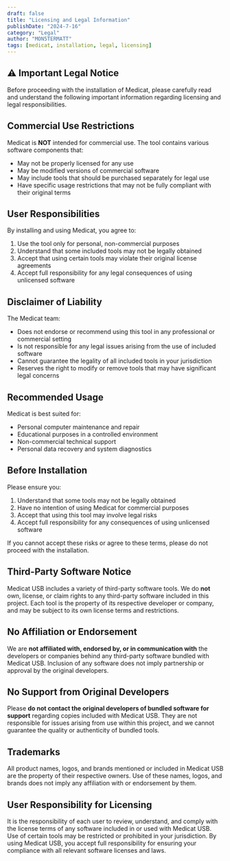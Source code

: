 ```yaml
---
draft: false
title: "Licensing and Legal Information"
publishDate: "2024-7-16"
category: "Legal"
author: "MON5TERMATT"
tags: [medicat, installation, legal, licensing]
---
```

## ⚠️ Important Legal Notice

Before proceeding with the installation of Medicat, please carefully read and understand the following important information regarding licensing and legal responsibilities.

## Commercial Use Restrictions

Medicat is **NOT** intended for commercial use. The tool contains various software components that:
- May not be properly licensed for any use
- May be modified versions of commercial software
- May include tools that should be purchased separately for legal use
- Have specific usage restrictions that may not be fully compliant with their original terms

## User Responsibilities

By installing and using Medicat, you agree to:
1. Use the tool only for personal, non-commercial purposes
2. Understand that some included tools may not be legally obtained
3. Accept that using certain tools may violate their original license agreements
4. Accept full responsibility for any legal consequences of using unlicensed software

## Disclaimer of Liability

The Medicat team:
- Does not endorse or recommend using this tool in any professional or commercial setting
- Is not responsible for any legal issues arising from the use of included software
- Cannot guarantee the legality of all included tools in your jurisdiction
- Reserves the right to modify or remove tools that may have significant legal concerns

## Recommended Usage

Medicat is best suited for:
- Personal computer maintenance and repair
- Educational purposes in a controlled environment
- Non-commercial technical support
- Personal data recovery and system diagnostics

## Before Installation

Please ensure you:
1. Understand that some tools may not be legally obtained
2. Have no intention of using Medicat for commercial purposes
3. Accept that using this tool may involve legal risks
4. Accept full responsibility for any consequences of using unlicensed software

If you cannot accept these risks or agree to these terms, please do not proceed with the installation. 

## Third-Party Software Notice

Medicat USB includes a variety of third-party software tools. We do **not** own, license, or claim rights to any third-party software included in this project. Each tool is the property of its respective developer or company, and may be subject to its own license terms and restrictions.

## No Affiliation or Endorsement

We are **not affiliated with, endorsed by, or in communication with** the developers or companies behind any third-party software bundled with Medicat USB. Inclusion of any software does not imply partnership or approval by the original developers.

## No Support from Original Developers

Please **do not contact the original developers of bundled software for support** regarding copies included with Medicat USB. They are not responsible for issues arising from use within this project, and we cannot guarantee the quality or authenticity of bundled tools.

## Trademarks

All product names, logos, and brands mentioned or included in Medicat USB are the property of their respective owners. Use of these names, logos, and brands does not imply any affiliation with or endorsement by them.

## User Responsibility for Licensing

It is the responsibility of each user to review, understand, and comply with the license terms of any software included in or used with Medicat USB. Use of certain tools may be restricted or prohibited in your jurisdiction. By using Medicat USB, you accept full responsibility for ensuring your compliance with all relevant software licenses and laws. 